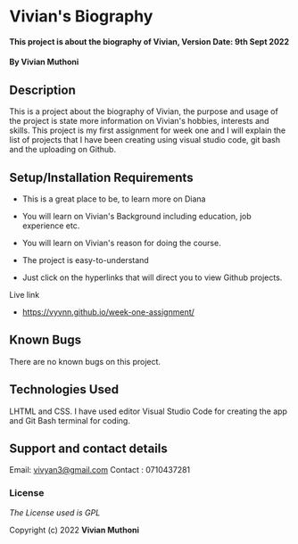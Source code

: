 # Vivian's Biography

 

#### This project is about the biography of Vivian, Version Date: 9th Sept 2022

 

#### By **Vivian Muthoni**

 

## Description

 

This is a project about the biography of Vivian, the purpose and usage of the project is state more information on Vivian's hobbies, interests and skills. This project is my first assignment for week one and I will explain the list of projects that I have been creating using visual studio code, git bash and the uploading on Github.

 

## Setup/Installation Requirements

 

- This is a great place to be, to learn more on Diana

- You will learn on Vivian's Background including education, job experience etc.

- You will learn on Vivian's reason for doing the course.

- The project is easy-to-understand

- Just click on the hyperlinks that will direct you to view Github projects.

 Live link

* https://vyvnn.github.io/week-one-assignment/



 

## Known Bugs

 

There are no known bugs on this project.

 

## Technologies Used

 LHTML and CSS. I have used editor Visual Studio Code for creating the app and Git Bash terminal for coding.

 

## Support and contact details

 

 Email: vivyan3@gmail.com 
 Contact : 0710437281
 
 

### License

 

_The License used is GPL_

 

Copyright (c) 2022 **Vivian Muthoni**

 

